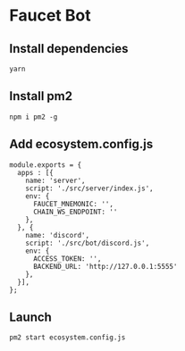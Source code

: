 # Faucet Bot

## Install dependencies
```
yarn
```

## Install pm2
```
npm i pm2 -g
```

## Add ecosystem.config.js
```
module.exports = {
  apps : [{
    name: 'server',
    script: './src/server/index.js',
    env: {
      FAUCET_MNEMONIC: '',
      CHAIN_WS_ENDPOINT: ''
    },
  }, {
    name: 'discord',
    script: './src/bot/discord.js',
    env: {
      ACCESS_TOKEN: '',
      BACKEND_URL: 'http://127.0.0.1:5555'
    },
  }],
};
```

## Launch
```
pm2 start ecosystem.config.js
```
